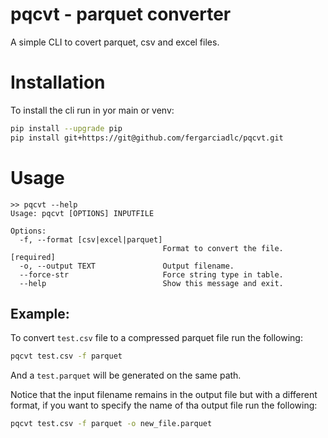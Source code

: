 # pqcvt - parquet converter

A simple CLI to covert parquet, csv and excel files.

# Installation

To install the cli run in yor main or venv:

```bash
pip install --upgrade pip
pip install git+https://git@github.com/fergarciadlc/pqcvt.git
```

# Usage
```
>> pqcvt --help
Usage: pqcvt [OPTIONS] INPUTFILE

Options:
  -f, --format [csv|excel|parquet]
                                  Format to convert the file.  [required]
  -o, --output TEXT               Output filename.
  --force-str                     Force string type in table.
  --help                          Show this message and exit.
```

##  Example:
To convert `test.csv` file to a compressed parquet file run the following:
```bash
pqcvt test.csv -f parquet
```
And a `test.parquet` will be generated on the same path.

Notice that the input filename remains in the output file but with a different format, if you want to specify the name of tha output file run the following:
```bash
pqcvt test.csv -f parquet -o new_file.parquet
```
